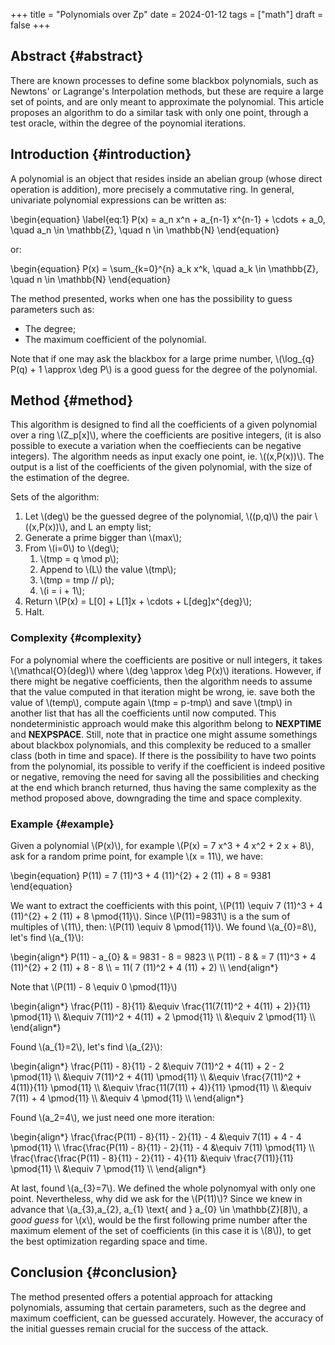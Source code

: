 +++
title = "Polynomials over Zp"
date = 2024-01-12
tags = ["math"]
draft = false
+++

## Abstract {#abstract}

There are known processes to define some blackbox polynomials, such
as Newtons' or Lagrange's Interpolation methods, but these are require
a large set of points, and are only meant to approximate the
polynomial. This article proposes an algorithm to do a similar task with
only one point, through a test oracle, within the degree of the
poynomial iterations.


## Introduction {#introduction}

A polynomial is an object that resides inside an abelian group (whose
direct operation is addition), more precisely a commutative
ring. In general, univariate polynomial expressions can be written as:

\begin{equation}
\label{eq:1}
P(x) = a\_n x^n + a\_{n-1} x^{n-1} + \cdots + a\_0, \quad a\_n \in \mathbb{Z}, \quad n \in \mathbb{N}
\end{equation}

or:

\begin{equation}
P(x) = \sum\_{k=0}^{n} a\_k x^k, \quad a\_k \in \mathbb{Z}, \quad n \in \mathbb{N}
\end{equation}

The method presented, works when one has the possibility to guess
parameters such as:

-   The degree;
-   The maximum coefficient of the polynomial.

Note that if one may ask the blackbox for a large prime number, \\(\log\_{q}
P(q) + 1 \approx \deg P\\) is a good guess for the degree of the polynomial.


## Method {#method}

This algorithm is designed to find all the coefficients of a given
polynomial over a ring \\(Z\_p[x]\\), where the coefficients are positive integers,
(it is also possible to execute a variation when the coeffiecients can
be negative integers). The algorithm needs as input exacly one point,
ie. \\((x,P(x))\\). The output is a list of the coefficients of the given
polynomial, with the size of the estimation of the degree.

Sets of the algorithm:

1.  Let \\(deg\\) be the guessed degree of the polynomial, \\((p,q)\\) the pair
    \\((x,P(x))\\), and L an empty list;
2.  Generate a prime bigger than \\(max\\);
3.  From \\(i=0\\) to \\(deg\\);
    1.  \\(tmp = q \mod p\\);
    2.  Append to \\(L\\) the value \\(tmp\\);
    3.  \\(tmp = tmp // p\\);
    4.  \\(i = i + 1\\);
4.  Return \\(P(x) = L[0] + L[1]x + \cdots + L[deg]x^{deg}\\);
5.  Halt.


### Complexity {#complexity}

For a polynomial where the coefficients are positive or null integers,
it takes \\(\mathcal{O}(deg)\\) where \\(deg \approx \deg P(x)\\) iterations. However,
if there might be negative coefficients, then the algorithm needs to
assume that the value computed in that <span class="underline">iteration</span> might be wrong,
ie. save both the value of \\(temp\\), compute again \\(tmp = p-tmp\\) and
save \\(tmp\\) in another list that has all the coefficients until now
computed. This nondeterministic approach would make this algorithm
belong to **NEXPTIME** and **NEXPSPACE**. Still, note that in practice one
might assume somethings about blackbox polynomials, and this
complexity be reduced to a smaller class (both in time and space). If
there is the possibility to have two points from the polynomial, its
possible to verify if the coefficient is indeed positive or negative,
removing the need for saving all the possibilities and checking at the
end which branch returned, thus having the same complexity as the
method proposed above, downgrading the time and space complexity.


### Example {#example}

Given a polynomial \\(P(x)\\), for example \\(P(x) = 7 x^3 + 4 x^2 + 2 x +
8\\), ask for a random prime point, for example \\(x = 11\\), we have:

\begin{equation}
P(11) = 7 (11)^3 + 4 (11)^{2} + 2 (11) + 8 = 9381
\end{equation}

We want to extract the coefficients with this point, \\(P(11) \equiv 7 (11)^3 + 4 (11)^{2} + 2 (11) + 8 \pmod{11}\\). Since \\(P(11)=9831\\) is a the sum of multiples of \\(11\\), then:
\\(P(11) \equiv 8 \pmod{11}\\). We found \\(a\_{0}=8\\), let's find \\(a\_{1}\\):

\begin{align\*}
P(11) - a\_{0} & = 9831 - 8 = 9823 \\\\
P(11) - 8 & = 7 (11)^3 + 4 (11)^{2} + 2 (11) + 8 - 8 \\\\
            = 11( 7 (11)^2 + 4 (11) + 2) \\\\
\end{align\*}

Note that \\(P(11) - 8 \equiv 0 \pmod{11}\\)

\begin{align\*}
\frac{P(11) - 8}{11} &\equiv \frac{11(7(11)^2 + 4(11) + 2)}{11} \pmod{11} \\\\
                     &\equiv 7(11)^2 + 4(11) + 2 \pmod{11} \\\\
                     &\equiv 2 \pmod{11} \\\\
\end{align\*}

Found \\(a\_{1}=2\\), let's find \\(a\_{2}\\):

\begin{align\*}
\frac{P(11) - 8}{11} - 2 &\equiv 7(11)^2 + 4(11) + 2 - 2 \pmod{11} \\\\
                         &\equiv 7(11)^2 + 4(11) \pmod{11} \\\\
                         &\equiv \frac{7(11)^2 + 4(11)}{11} \pmod{11} \\\\
                         &\equiv \frac{11(7(11) + 4)}{11} \pmod{11} \\\\
                         &\equiv 7(11) + 4 \pmod{11} \\\\
                         &\equiv 4 \pmod{11} \\\\
\end{align\*}

Found \\(a\_2=4\\), we just need one more iteration:

\begin{align\*}
\frac{\frac{P(11) - 8}{11} - 2}{11} - 4 &\equiv 7(11) + 4 - 4 \pmod{11} \\\\
\frac{\frac{P(11) - 8}{11} - 2}{11} - 4 &\equiv 7(11) \pmod{11} \\\\
\frac{\frac{\frac{P(11) - 8}{11} - 2}{11} - 4}{11} &\equiv \frac{7(11)}{11} \pmod{11} \\\\
                                                   &\equiv 7 \pmod{11} \\\\
\end{align\*}

At last, found \\(a\_{3}=7\\). We defined the whole polynomyal with only
one point. Nevertheless, why did we ask for the \\(P(11)\\)? Since we knew
in advance that \\(a\_{3},a\_{2}, a\_{1} \text{ and } a\_{0} \in
\mathbb{Z}[8]\\), a _good guess_ for \\(x\\), would be the first following
prime number after the maximum element of the set of coefficients (in
this case it is \\(8\\)), to get the best optimization regarding space and
time.


## Conclusion {#conclusion}

The method presented offers a potential approach for attacking
polynomials, assuming that certain parameters, such as the degree and
maximum coefficient, can be guessed accurately. However, the accuracy of the initial
guesses remain crucial for the success of the attack.
